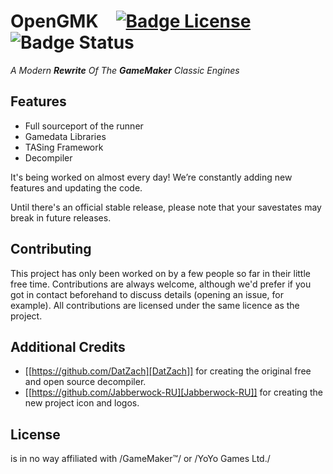 # OpenGMK [![Badge License]][License] ![Badge Status]

*A Modern **Rewrite** Of The **GameMaker** Classic Engines*


## Features

- Full sourceport of the runner
- Gamedata Libraries
- TASing Framework
- Decompiler

It's being worked on almost every day! We’re constantly adding new features and updating the code.

 Until there's an official stable release, please note that your savestates may break in future releases.

## Contributing
This project has only been worked on by a few people so far in their little free time. Contributions are always welcome, although we'd prefer if you got in contact beforehand to discuss details (opening an issue, for example). All contributions are licensed under the same licence as the project.

## Additional Credits
- [[https://github.com/DatZach][DatZach]] for creating the original free and open source decompiler.
- [[https://github.com/Jabberwock-RU][Jabberwock-RU]] for creating the new project icon and logos.

## License

is in no way affiliated with /GameMaker™/ or /YoYo Games Ltd./


<!----------------------------------------------------------------------------->

[Badge License]: https://img.shields.io/badge/License-GPL_v2-blue.svg
[Badge Status]: https://img.shields.io/static/v1?label=Status&message=Work%20In%20Progress&color=9c3066
[License]: LICENSE.md